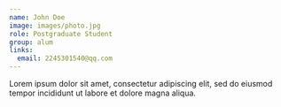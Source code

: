 ```yaml
---
name: John Doe
image: images/photo.jpg
role: Postgraduate Student
group: alum
links:
  email: 2245301540@qq.com
---
```


Lorem ipsum dolor sit amet, consectetur adipiscing elit, sed do eiusmod tempor incididunt ut labore et dolore magna aliqua.
